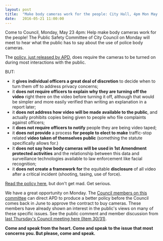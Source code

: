 ```yaml
---
layout: post
title:  "Make body cameras work for the people: City Hall, 4pm Mon May 23"
date:   2016-05-21 11:00:00
---
```

Come to Council, Monday, May 23 4pm: Help make body cameras work for the people! The Public Safety Committee of City Council on Monday will meet to hear what the public has to say about the use of police body cameras.

The [policy, just released by APD](http://www.austintexas.gov/sites/default/files/files/Police/BWC_Policy.pdf), does require the cameras to be turned on during most interactions with the public. 

BUT:

-	it **gives individual officers a great deal of discretion** to decide when to turn them off to address privacy concerns;
-	it **does not require officers to explain why they are turning off the video** right there on the video before turning it off, although that would be simpler and more easily verified than writing an explanation in a report later;
-	it **does not address how video will be made available to the public**, and actually prohibits copies being given to people who file complaints against officers;
-	it **does not require officers to notify** people they are being video taped;
-	it **does not provide** a process **for people to elect to make** traffic-stop related **video taken of themselves public** (something the statute specifically allows for.)
-	it **does not say how body cameras will be used in 1st Amendment protected activities** and the relationship between this data and surveillance technologies available to law enforcement like facial recognition;
-	it **does not create a framework for** the equitable **disclosure** of all video after a critical incident (shooting, tasing, use of force).

[Read the policy here](http://www.austintexas.gov/sites/default/files/files/Police/BWC_Policy.pdf), but don't get mad. Get serious.

We have a great opportunity on Monday. The [Council members on this committee](http://www.austintexas.gov/department/public-safety-committee) can direct APD to produce a better policy before the Council comes back in June to approve the contract to buy cameras. These members have already shown an interest in the public's views on many of these specific issues. See the public comment and member discussion from [last Thursday's Council meeting here (Item 30/31)](http://austintx.swagit.com/play/05192016-584/0/). 

**Come and speak from the heart. Come and speak to the issue that most concerns you. But please, come and speak.**
